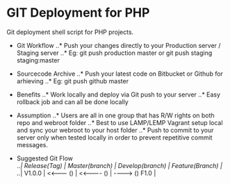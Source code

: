 GIT Deployment for PHP
=======================

Git deployment shell script for PHP projects.
* Git Workflow
..* Push your changes directly to your Production server / Staging server
..* Eg: git push production master   or   git push staging staging:master

* Sourcecode Archive
..* Push your latest code on Bitbucket or Github for arhieving
..* Eg: git push github master

* Benefits 
..* Work locally and deploy via Git push to your server
..* Easy rollback job and can all be done locally

* Assumption
..* Users are all in one group that has R/W rights on both repo and webroot folder
..* Best to use LAMP/LEMP Vagrant setup local and sync your webroot to your host folder
..* Push to commit to your server only when tested locally in order to prevent repetitive commit messages.

* Suggested Git Flow <br />
..*| Release(Tag)	| Master(branch)	| Develop(branch)	| Feature(Branch)  |
..*| V1.0.0 		| <<--- () 			| <<---- () 		| ----> ()	F1.0   |


